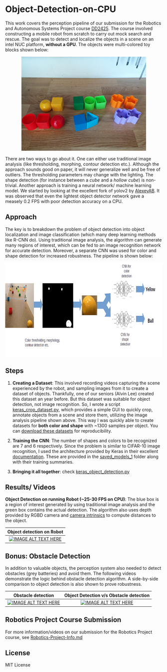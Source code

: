 # Object-Detection-on-CPU
This work covers the perception pipeline of our submission for the Robotics and Autonomous Systems Project course [DD2425](https://www.kth.se/student/kurser/kurs/DD2425?l=en). The course involved constructing a mobile robot from scratch to carry out mock search and rescue. The goal was to detect and localize the objects in a scene on an intel NUC platform, **without a GPU**.  The objects were multi-colored toy blocks shown below: 

<p align="center">
<img src="./docs/ras_objects.jpg" width="400" height="300">
</p>

There are two ways to go about it. One can either use traditional image analysis (like thresholding, morphing, contour detection etc.). Although the approach sounds good on paper, it will never generalize well and be free of outliers. The thresholding parameters may change with the lighting. The shape detection (for instance between a *cube* and a *hollow cube*) is non-trivial. Another approach is training a neural network/ machine learning model. We started by looking at the excellent fork of yolov2 by [AlexeyAB](https://github.com/AlexeyAB/yolo2_light). It was observed that even the lightest object detector network gave a measely 0.2 FPS with poor detection accuracy on a CPU. 

## Approach
The key is to breakdown the problem of object detection into object localization and image classification (which many deep learning methods like R-CNN do). Using traditional image analysis, the algorithm can generate many regions of interest, which can be fed to an image recognition network for accurate detection. Moreover, a separate CNN was used for color and shape detection for increased robustness. The pipeline is shown below:

<p align="center">
<img src="./docs/pipeline.png" width="900" height="300">
</p>

## Steps
1. **Creating a Dataset**: This involved recording videos capturing the scene experienced by the robot, and sampling images from it to create a dataset of objects. Thankfully, one of our seniors (Alvin Lee) created this dataset an year before. But this dataset was suitable for object detection, not image recognition. So, I wrote a script [keras_crop_dataset.py](./keras_crop_dataset.py), which provides a simple GUI to quickly crop, annotate objects from a scene and store them, utilizing the image analysis pipeline shown above. This way I was quickly able to create datasets for **both color and shape** with ~1300 samples per object. You can [download these datasets](https://drive.google.com/open?id=1MMKEmKiMA-hvhDsqLiFjRVLTiX7THz5C) for reproducibility.

2. **Training the CNN**: The number of shapes and colors to be recognized are 7 and 6 respectively. Since the problem is similar to CIFAR-10 image recognition, I used the architecture provided by Keras in their excellent [documentation](https://github.com/keras-team/keras/blob/master/examples/cifar10_cnn.py). These are provided in the [saved_models_1](./saved_models_1) folder along with their training summaries.

3. **Bringing it all together**: check [keras_object_detection.py](./keras_object_detection.py)

## Results/ Videos

**Object Detection on running Robot (~25-30 FPS on CPU)**: The blue box is a region of interest generated by using traditional image analysis and the green box contains the actual detection. The algorithm also uses depth provided by RGBD camera and [camera intrinsics](http://docs.ros.org/kinetic/api/sensor_msgs/html/msg/CameraInfo.html) to compute distances to the object.

Object detection on Robot             |  
:-------------------------:|
[![IMAGE ALT TEXT HERE](http://img.youtube.com/vi/kYFFCXGbXrY/0.jpg)](https://youtu.be/kYFFCXGbXrY)  |


## Bonus: Obstacle Detection
In addition to valuable objects, the perception system also needed to detect obstacles (grey batteries) and avoid them. The following videos demonstrate the logic behind obstacle detection algorithm. A side-by-side comparison to object detection is also shown to prove robustness.

Obstacle detection             |  Object Detection v/s Obstacle detection
:-------------------------:|:-------------------------:
[![IMAGE ALT TEXT HERE](http://img.youtube.com/vi/H6HnhnuMGn4/0.jpg)](https://youtu.be/H6HnhnuMGn4)  |  [![IMAGE ALT TEXT HERE](http://img.youtube.com/vi/6hN6UD0YFjo/0.jpg)](https://youtu.be/6hN6UD0YFjo)

## Robotics Project Course Submission
For more information/videos on our submission for the Robotics Project course, see [Robotics-Project-Info.md](./Robotics-Project-Info.md)

## License
MIT License
